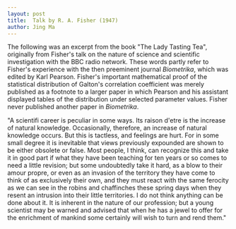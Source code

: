 ```yaml
---
layout: post
title:  Talk by R. A. Fisher (1947)
author: Jing Ma
---
```


The following was an excerpt from the book "The Lady Tasting Tea", originally from Fisher's talk on the nature of science and scientific investigation with the BBC radio network. These words partly refer to Fisher's experience with the then preeminent journal <i>Biometrika</i>, which was edited by Karl Pearson. Fisher's important mathematical proof of the statistical distribution of Galton's correlation coefficient was merely published as a footnote to a larger paper in which Pearson and his assistant displayed tables of the distribution under selected parameter values. Fisher never published another paper in <i>Biometrika</i>.  

<div class="bigspacer"></div>

"A scientifi career is peculiar in some ways. Its raison d'etre is the increase of natural knowledge. Occasionally, therefore, an increase of natural knowledge occurs. But this is tactless, and feelings are hurt. For in some small degree it is inevitable that views previously expounded are shown to be either obsolete or false. Most people, I think, can recognize this and take it in good part if what they have been teaching for ten years or so comes to need a little revision; but some undoubtedly take it hard, as a blow to their amour propre, or even as an invasion of the territory they have come to think of as exclusively their own, and they must react with the same ferocity as we can see in the robins and chaffinches these spring days when they resent an intrusion into their little territories. I do not think anything can be done about it. It is inherent in the nature of our profession; but a young scientist may be warned and advised that when he has a jewel to offer for the enrichment of mankind some certainly will wish to turn and rend them." 

